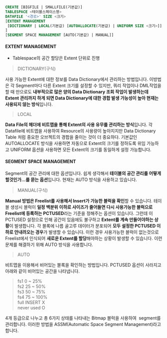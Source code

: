 ```sql
CREATE [BIGFILE | SMALLFILE(기본값)] 
TABLESPACE <테이블스페이스명> 
DATAFILE '<경로>' SIZE <크기> 
[EXTENT MANAGEMENT 
 [DICTIONARY | LOCAL(기본값) [AUTOALLOCATE(기본값) | UNIFORM SIZE <크기>]] 
] 
[SEGMENT SPACE MANAGEMENT [AUTO(기본값) | MANUAL]]
```

#### EXTENT MANAGEMENT
- Tablespace의 공간 할당은 Extent 단위로 진행

> DICTIONARY(구식)

사용 가능한 Extent에 대한 정보를 Data Dictionary에서 관리하는 방법입니다. 이방법은 각 Segment마다 다른 Extent 크기를 설정할 수 있지만, 쿼리 작업이나 DML작업을 할 때 만으로도 **내부적으로 많은 양의 Data Dictionary 조회 작업이 발생하는데 Extent 관리까지 하게 되면 Data Dictionary에 대한 경합 발생 가능성이 높아 현재는 사용되지 않는 방식**입니다.

> LOCAL

**Data File의 헤더에 비트맵을 통해 Extent의 사용 유무를 관리하는 방식**입니다. 각 Datafile에 비트맵을 사용하여 Resource의 사용량이 높아지지만 Data Dictionary Table 처럼 중요한 오브젝트의 경합을 줄이는 것이 더 중요하다. 기본값인 AUTOALLOCATE 방식을 사용하면 자동으로 Extent의 크기를 정하도록 위임 가능하고 UNIFORM 옵션을 사용하면 모든 Extent의 크기를 동일하게 설정 가능합니다.

#### SEGMENT SPACE MANAGEMENT

Segment의 공간 관리에 대한 옵션입니다. 쉽게 생각해서 **테이블의 공간 관리를 어떻게 할것인가...를 묻는 옵션**입니다. 현재는 AUTO 방식을 사용하고 있습니다.

> MANUAL(구식)

**Manual 방법은 Freelist를 사용해서 Insert가 가능한 블럭을 확인**할 수 있습니다. 테이블 생성시 블럭이 **일정 백분위 이하로 사이즈가 줄어들면 다시 사용가능한 블럭으로 Freelist에 등록하는 PCTUSED**라는 기준을 정해주는 옵션이 있습니다. 그런데 이 PCTUSED 설정으로 인해 공간이 있음에도 불구하고 **Extent를 계속 만들어야하는 상황**이 발생합니다.
각 블록에 나름 골고루 데이터가 분포되어 **모두 설정한 PCTUSED 이하로 안내려오는 경우**가 발생할 수 있습니다. 이런 경우 사용가능한 블럭이 없는것으로 Freelist에서 인식되어 **새로운 Extent를 할당**해야하는 상황이 발생할 수 있습니다. 이런 문제를 해결하기 위해 AUTO 방식을 사용합니다.

> AUTO

비트맵을 이용해서 비어있는 블록을 확인하는 방법입니다. PCTUSED 옵션이 사라지고 아래와 같이 비어있는 공간을 나타냅니다.

> fs1 0 ~ 25%  
> fs2 25 ~ 50%  
> fs3 50 ~ 75%  
> fs4 75 ~ 100%  
> full INSERT X  
> never used O

4개 등급으로 나누고 총 6가지 상태를 나타내는 Bitmap 블럭을 사용하여  segment를 관리합니다. 이러한 방법을 ASSM(Automatic Space Segment Management)라고 합니다.